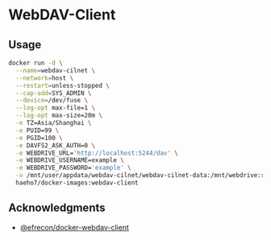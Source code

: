 # WebDAV-Client

## Usage

```sh
docker run -d \
  --name=webdav-cilnet \
  --network=host \
  --restart=unless-stopped \
  --cap-add=SYS_ADMIN \
  --device=/dev/fuse \
  --log-opt max-file=1 \
  --log-opt max-size=20m \
  -e TZ=Asia/Shanghai \
  -e PUID=99 \
  -e PGID=100 \
  -e DAVFS2_ASK_AUTH=0 \
  -e WEBDRIVE_URL='http://localhost:5244/dav' \
  -e WEBDRIVE_USERNAME=example \
  -e WEBDRIVE_PASSWORD='example' \
  -v /mnt/user/appdata/webdav-cilnet/webdav-cilnet-data:/mnt/webdrive:rshared \
  haeho7/docker-images:webdav-client
```

## Acknowledgments

- [@efrecon/docker-webdav-client](https://github.com/efrecon/docker-webdav-client)
